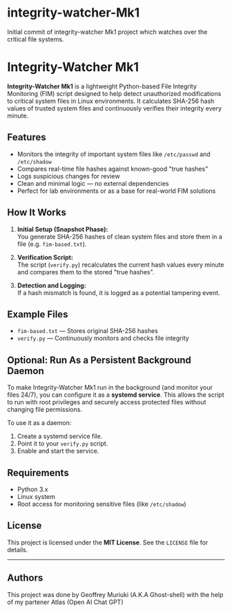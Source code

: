 # integrity-watcher-Mk1
Initial commit of integrity-watcher Mk1 project which watches over the critical file systems.

# Integrity-Watcher Mk1

**Integrity-Watcher Mk1** is a lightweight Python-based File Integrity Monitoring (FIM) script designed to help detect unauthorized modifications to critical system files in Linux environments. It calculates SHA-256 hash values of trusted system files and continuously verifies their integrity every minute.

## Features

- Monitors the integrity of important system files like `/etc/passwd` and `/etc/shadow`
- Compares real-time file hashes against known-good "true hashes"
- Logs suspicious changes for review
- Clean and minimal logic — no external dependencies
- Perfect for lab environments or as a base for real-world FIM solutions

## How It Works

1. **Initial Setup (Snapshot Phase):**  
   You generate SHA-256 hashes of clean system files and store them in a file (e.g. `fim-based.txt`).

2. **Verification Script:**  
   The script (`verify.py`) recalculates the current hash values every minute and compares them to the stored "true hashes".

3. **Detection and Logging:**  
   If a hash mismatch is found, it is logged as a potential tampering event.

## Example Files

- `fim-based.txt` — Stores original SHA-256 hashes
- `verify.py` — Continuously monitors and checks file integrity

## Optional: Run As a Persistent Background Daemon

To make Integrity-Watcher Mk1 run in the background (and monitor your files 24/7), you can configure it as a **systemd service**. This allows the script to run with root privileges and securely access protected files without changing file permissions.

To use it as a daemon:
1. Create a systemd service file.
2. Point it to your `verify.py` script.
3. Enable and start the service.

## Requirements

- Python 3.x
- Linux system
- Root access for monitoring sensitive files (like `/etc/shadow`)

## License

This project is licensed under the **MIT License**. See the `LICENSE` file for details.

---

## Authors

This project was done by Geoffrey Muriuki (A.K.A Ghost-shell) with the help of my partener Atlas (Open AI Chat GPT)
